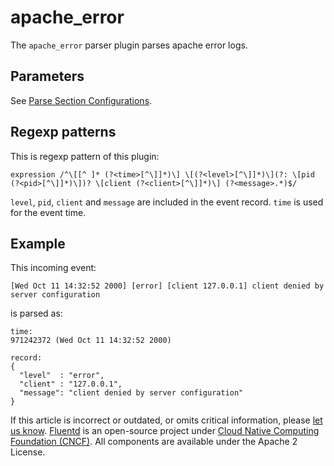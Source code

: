 # apache\_error

The `apache_error` parser plugin parses apache error logs.

## Parameters

See [Parse Section Configurations](../configuration/parse-section.md).

## Regexp patterns

This is regexp pattern of this plugin:

```text
expression /^\[[^ ]* (?<time>[^\]]*)\] \[(?<level>[^\]]*)\](?: \[pid (?<pid>[^\]]*)\])? \[client (?<client>[^\]]*)\] (?<message>.*)$/
```

`level`, `pid`, `client` and `message` are included in the event record. `time` is used for the event time.

## Example

This incoming event:

```text
[Wed Oct 11 14:32:52 2000] [error] [client 127.0.0.1] client denied by server configuration
```

is parsed as:

```text
time:
971242372 (Wed Oct 11 14:32:52 2000)

record:
{
  "level"  : "error",
  "client" : "127.0.0.1",
  "message": "client denied by server configuration"
}
```

If this article is incorrect or outdated, or omits critical information, please [let us know](https://github.com/fluent/fluentd-docs-gitbook/issues?state=open). [Fluentd](http://www.fluentd.org/) is an open-source project under [Cloud Native Computing Foundation \(CNCF\)](https://cncf.io/). All components are available under the Apache 2 License.

